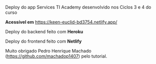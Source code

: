Deploy do app Services TI Academy desenvolvido nos Ciclos 3 e 4 do curso

**Acessível em** https://keen-euclid-bd3754.netlify.app/

Deploy do backend feito com **Heroku**

Deploy do frontend feito com **Netlify**

Muito obrigado Pedro Henrique Machado (https://github.com/machadop1407) pelo tutorial.
